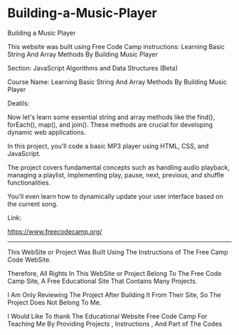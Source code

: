 # Building-a-Music-Player
Building a Music Player

This website was built using Free Code Camp instructions: Learning Basic String And Array Methods By Building Music Player

Section: JavaScript Algorithms and Data Structures (Beta)

Course Name: Learning Basic String And Array Methods By Building Music Player

Deatils:

Now let's learn some essential string and array methods like the find(), forEach(), map(), and join(). These methods are crucial for developing dynamic web applications.

In this project, you'll code a basic MP3 player using HTML, CSS, and JavaScript. 

The project covers fundamental concepts such as handling audio playback, managing a playlist, implementing play, pause, next, previous, and shuffle functionalities. 

You'll even learn how to dynamically update your user interface based on the current song.

Link:

https://www.freecodecamp.org/



---------------------------------------------------------------------------------------------------------------------------------------------------------------------------------------------------------------------


This WebSite or Project Was Built Using The Instructions of The Free Camp Code WebSite.

Therefore, All Rights In This WebSite or Project Belong To The Free Code Camp Site, A Free Educational Site That Contains Many Projects.

I Am Only Reviewing The Project After Building It From Their Site, So The Project Does Not Belong To Me.

I Would Like To thank The Educational Website Free Code Camp For Teaching Me By Providing Projects , Instructions , And Part of The Codes

